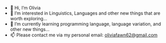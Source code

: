 - 👋 Hi, I’m Olivia
- 👀 I’m interested in Linguistics, Languages and other new things that are worth exploring...
- 🌱 I’m currently learning programming language, language variation, and other new things...
- 📫 Please contact me via my personal email: oliviafawn62@gmail.com
<!---
oliviafanyiyun/oliviafanyiyun is a ✨ special ✨ repository because its `README.md` (this file) appears on your GitHub profile.
You can click the Preview link to take a look at your changes.
--->
